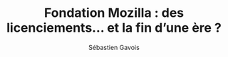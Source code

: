 ---
layout: post
title: "Fondation Mozilla : des licenciements… et la fin d’une ère ?"
link: https://next.ink/156818/fondation-mozilla-des-licenciements-et-la-fin-dune-ere/
author: Sébastien Gavois 
published_date: 06/11/2024
description: "La fondation Mozilla qui chapote les activités de Mozilla (et donc de Firefox) vient de confirmer un vaste plan de licenciement de 30 % de ses effectifs, avec la fermeture de deux divisions, dont le plaidoyer. Les dirigeants se veulent rassurants, affirmant qu’il s’agit d’une réorganisation, pas de la fin des combats."
language: fr
categories: 
   - Liens
tags: "mozilla firefox économie"
og-tags: "mozilla firefox économie"
permalink: /:categories/:year/:month/:day/:title/
---